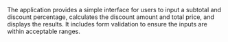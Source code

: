 The application provides a simple interface for users to input a subtotal and discount percentage, calculates the discount amount and total price, and displays the results. It includes form validation to ensure the inputs are within acceptable ranges.
